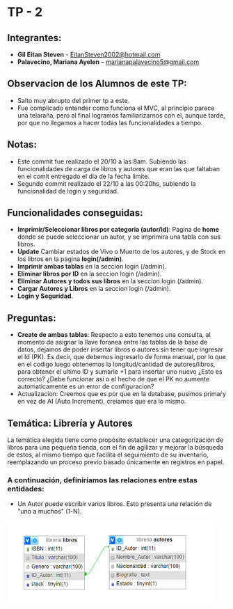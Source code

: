 # **TP - 2**

## Integrantes:
- **Gil Eitan Steven** - EitanSteven2002@hotmail.com
- **Palavecino, Mariana Ayelen** – marianapalavecino5@gmail.com

## Observacion de los Alumnos de este TP:
- Salto muy abrupto del primer tp a este.
- Fue complicado entender como funciona el MVC, al principio parece una telaraña, pero al final logramos familiarizarnos con el, aunque tarde, por que no llegamos a hacer todas las funcionalidades a tiempo. 

## Notas:
- Este commit fue realizado el 20/10 a las 8am. Subiendo las funcionalidades de carga de libros y autores que eran las que faltaban en el comit entregado el dia de la fecha limite. 
- Segundo commit realizado el 22/10 a las 00:20hs, subiendo la funcionalidad de login y seguridad.

## Funcionalidades conseguidas:
- **Imprimir/Seleccionar libros por categoria (autor/id)**: Pagina de **home** donde se puede seleccionar un autor, y se imprimira una tabla con sus libros.
- **Update** Cambiar estados de Vivo o Muerto de los autores, y de Stock en los libros en la pagina **login(/admin)**.
- **Imprimir ambas tablas** en la seccion login (/admin).
- **Eliminar libros por ID** en la seccion login (/admin).
- **Eliminar Autores y todos sus libros** en la seccion login (/admin).
- **Cargar Autores y Libros** en la seccion login (/admin).
- **Login y Seguridad**.

## Preguntas:
- **Create de ambas tablas**: Respecto a esto tenemos una consulta, al momento de asignar la llave foranea entre las tablas de la base de datos, dejamos de poder insertar libros o autores sin tener que ingresar el Id (PK). Es decir, que debemos ingresarlo de forma manual, por lo que en el codigo luego obtenemos la longitud/cantidad de autores/libros, para obtener el ultimo ID y sumarle +1 para insertar uno nuevo ¿Esto es correcto? ¿Debe funcionar asi o el hecho de que el PK no aumente automaticamente es un error de configuracion?
- Actualizacion: Creemos que es por que en la database, pusimos primary en vez de AI (Auto Increment), creiamos que era lo mismo.

## Temática: Librería y Autores

La temática elegida tiene como propósito establecer una categorización de libros para una pequeña tienda, con el fin de agilizar y mejorar la búsqueda de estos, al mismo tiempo que facilita el seguimiento de su inventario, reemplazando un proceso previo basado únicamente en registros en papel.

### **A continuación, definiríamos las relaciones entre estas entidades:**

- Un Autor puede escribir varios libros. Esto presenta una relación de "uno a muchos" (1-N).

![DiagramaER.png](DiagramaER.png)


